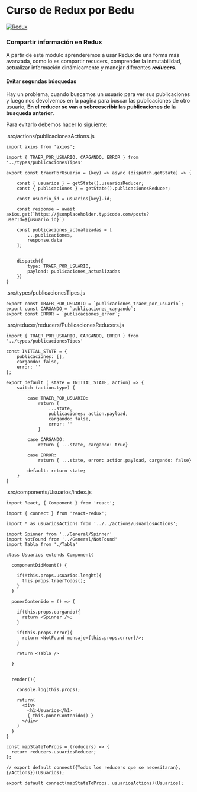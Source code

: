 # Curso de Redux por Bedu

[![Redux](https://i.ibb.co/WH2dzkQ/redux-simple.gif "Redux")](https://i.ibb.co/WH2dzkQ/redux-simple.gif "Redux")

### Compartir información en Redux

A partir de este módulo aprenderemos a usar Redux de una forma más avanzada, como lo es compartir recucers, comprender la inmutabilidad, actualizar información dinámicamente y manejar diferentes ***reducers.***

#### Evitar segundas búsquedas

Hay un problema, cuando buscamos un usuario para ver sus publicaciones y luego nos devolvemos en la pagina para buscar las publicaciones de otro usuario, **En el reducer se van a sobreescribir las publicaciones de la busqueda anterior.**

Para evitarlo debemos hacer lo siguiente:

.src/actions/publicacionesActions.js
```
import axios from 'axios';

import { TRAER_POR_USUARIO, CARGANDO, ERROR } from '../types/publicacionesTipes'

export const traerPorUsuario = (key) => async (dispatch,getState) => {

	const { usuarios } = getState().usuariosReducer;
	const { publicaciones } = getState().publicacionesReducer;

	const usuario_id = usuarios[key].id;

	const response = await axios.get(`https://jsonplaceholder.typicode.com/posts?userId=${usuario_id}`)

	const publicaciones_actualizadas = [
		...publicaciones,
		response.data
	];


	dispatch({
		type: TRAER_POR_USUARIO,
		payload: publicaciones_actualizadas
	})
}
```

.src/types/publicacionesTipes.js
```
export const TRAER_POR_USUARIO = `publicaciones_traer_por_usuario`;
export const CARGANDO = `publicaciones_cargando`;
export const ERROR = `publicaciones_error`;
```

.src/reducer/reducers/PublicacionesReducers.js
```
import { TRAER_POR_USUARIO, CARGANDO, ERROR } from '../types/publicacionesTipes'

const INITIAL_STATE = {
	publicaciones: [],
	cargando: false,
	error: ''
};

export default ( state = INITIAL_STATE, action) => {
	switch (action.type) {

		case TRAER_POR_USUARIO:
			return {
				...state,
				publicaciones: action.payload,
				cargando: false,
				error: ''
			}

		case CARGANDO:
			return { ...state, cargando: true}

		case ERROR:
			return { ...state, error: action.payload, cargando: false}

		default: return state;
	}
}
```

.src/components/Usuarios/index.js
```
import React, { Component } from 'react';

import { connect } from 'react-redux';

import * as usuariosActions from '../../actions/usuariosActions';

import Spinner from '../General/Spinner'
import NotFound from '../General/NotFound'
import Tabla from './Tabla'

class Usuarios extends Component{

  componentDidMount() {

    if(!this.props.usuarios.lenght){
      this.props.traerTodos();
    }
  }

  ponerContenido = () => {

    if(this.props.cargando){
      return <Spinner />;
    }

    if(this.props.error){
      return <NotFound mensaje={this.props.error}/>;
    }

    return <Tabla />

  }


  render(){

    console.log(this.props);

    return(
      <div>
        <h1>Usuarios</h1>
        { this.ponerContenido() }
      </div>
    )
  }
}

const mapStateToProps = (reducers) => {
  return reducers.usuariosReducer;
};

// export default connect({Todos los reducers que se necesitaran}, {/Actions})(Usuarios);

export default connect(mapStateToProps, usuariosActions)(Usuarios);
```